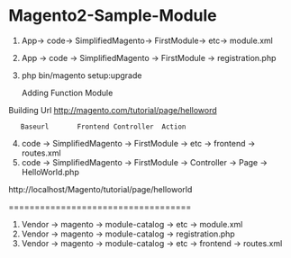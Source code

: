 # Magento2-Sample-Module

1. App-> code-> SimplifiedMagento-> FirstModule-> etc-> module.xml
2. App -> code -> SimplifiedMagento -> FirstModule -> registration.php

3. php bin/magento setup:upgrade

     Adding Function Module
  
  Building Url
  http://magento.com/tutorial/page/helloword
  
       Baseurl       Frontend Controller  Action
       
 4. code -> SimplifiedMagento -> FirstModule -> etc -> frontend -> routes.xml
 5. code -> SimplifiedMagento -> FirstModule -> Controller -> Page -> HelloWorld.php

http://localhost/Magento/tutorial/page/helloworld


===================================

1. Vendor -> magento -> module-catalog -> etc -> module.xml
2. Vendor -> magento -> module-catalog -> registration.php
3. Vendor -> magento -> module-catalog -> etc -> frontend -> routes.xml
